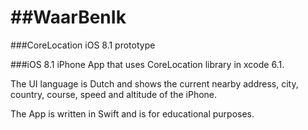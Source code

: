 ##WaarBenIk
=========

###CoreLocation iOS 8.1 prototype

###iOS 8.1 iPhone App that uses CoreLocation library in xcode 6.1.

The UI language is Dutch and shows the current nearby address, city, country, course, speed and altitude of the iPhone.

The App is written in Swift and is for educational purposes.


